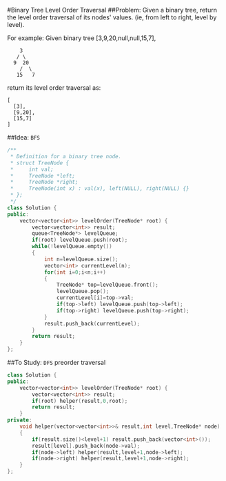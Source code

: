 #Binary Tree Level Order Traversal
##Problem:
Given a binary tree, return the level order traversal of its nodes' values. (ie, from left to right, level by level).

For example:
Given binary tree [3,9,20,null,null,15,7],
```
    3
   / \
  9  20
    /  \
   15   7
```
return its level order traversal as:
```
[
  [3],
  [9,20],
  [15,7]
]
```
##Idea:
`BFS`
```cpp
/**
 * Definition for a binary tree node.
 * struct TreeNode {
 *     int val;
 *     TreeNode *left;
 *     TreeNode *right;
 *     TreeNode(int x) : val(x), left(NULL), right(NULL) {}
 * };
 */
class Solution {
public:
    vector<vector<int>> levelOrder(TreeNode* root) {
        vector<vector<int>> result;
        queue<TreeNode*> levelQueue;
        if(root) levelQueue.push(root);
        while(!levelQueue.empty())
        {
            int n=levelQueue.size();
            vector<int> currentLevel(n);
            for(int i=0;i<n;i++)
            {
                TreeNode* top=levelQueue.front();
                levelQueue.pop();
                currentLevel[i]=top->val;
                if(top->left) levelQueue.push(top->left);
                if(top->right) levelQueue.push(top->right);
            }
            result.push_back(currentLevel);
        }
        return result;
    }
};
```
##To Study:
`DFS` preorder traversal
```cpp
class Solution {
public:
    vector<vector<int>> levelOrder(TreeNode* root) {
        vector<vector<int>> result;
        if(root) helper(result,0,root);
        return result;
    }
private:
    void helper(vector<vector<int>>& result,int level,TreeNode* node)
    {
        if(result.size()<level+1) result.push_back(vector<int>());
        result[level].push_back(node->val);
        if(node->left) helper(result,level+1,node->left);
        if(node->right) helper(result,level+1,node->right);
    }
};
```